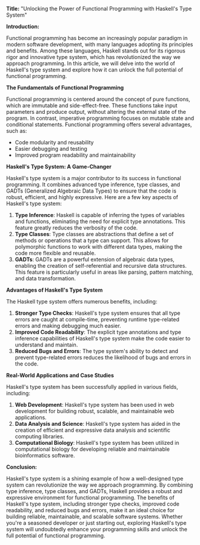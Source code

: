 **Title:** "Unlocking the Power of Functional Programming with Haskell's Type System"

**Introduction:**

Functional programming has become an increasingly popular paradigm in modern software development, with many languages adopting its principles and benefits. Among these languages, Haskell stands out for its rigorous rigor and innovative type system, which has revolutionized the way we approach programming. In this article, we will delve into the world of Haskell's type system and explore how it can unlock the full potential of functional programming.

**The Fundamentals of Functional Programming**

Functional programming is centered around the concept of pure functions, which are immutable and side-effect-free. These functions take input parameters and produce output, without altering the external state of the program. In contrast, imperative programming focuses on mutable state and conditional statements. Functional programming offers several advantages, such as:

* Code modularity and reusability
* Easier debugging and testing
* Improved program readability and maintainability

**Haskell's Type System: A Game-Changer**

Haskell's type system is a major contributor to its success in functional programming. It combines advanced type inference, type classes, and GADTs (Generalized Algebraic Data Types) to ensure that the code is robust, efficient, and highly expressive. Here are a few key aspects of Haskell's type system:

1. **Type Inference**: Haskell is capable of inferring the types of variables and functions, eliminating the need for explicit type annotations. This feature greatly reduces the verbosity of the code.
2. **Type Classes**: Type classes are abstractions that define a set of methods or operations that a type can support. This allows for polymorphic functions to work with different data types, making the code more flexible and reusable.
3. **GADTs**: GADTs are a powerful extension of algebraic data types, enabling the creation of self-referential and recursive data structures. This feature is particularly useful in areas like parsing, pattern matching, and data transformation.

**Advantages of Haskell's Type System**

The Haskell type system offers numerous benefits, including:

1. **Stronger Type Checks**: Haskell's type system ensures that all type errors are caught at compile-time, preventing runtime type-related errors and making debugging much easier.
2. **Improved Code Readability**: The explicit type annotations and type inference capabilities of Haskell's type system make the code easier to understand and maintain.
3. **Reduced Bugs and Errors**: The type system's ability to detect and prevent type-related errors reduces the likelihood of bugs and errors in the code.

**Real-World Applications and Case Studies**

Haskell's type system has been successfully applied in various fields, including:

1. **Web Development**: Haskell's type system has been used in web development for building robust, scalable, and maintainable web applications.
2. **Data Analysis and Science**: Haskell's type system has aided in the creation of efficient and expressive data analysis and scientific computing libraries.
3. **Computational Biology**: Haskell's type system has been utilized in computational biology for developing reliable and maintainable bioinformatics software.

**Conclusion:**

Haskell's type system is a shining example of how a well-designed type system can revolutionize the way we approach programming. By combining type inference, type classes, and GADTs, Haskell provides a robust and expressive environment for functional programming. The benefits of Haskell's type system, including stronger type checks, improved code readability, and reduced bugs and errors, make it an ideal choice for building reliable, maintainable, and scalable software systems. Whether you're a seasoned developer or just starting out, exploring Haskell's type system will undoubtedly enhance your programming skills and unlock the full potential of functional programming.